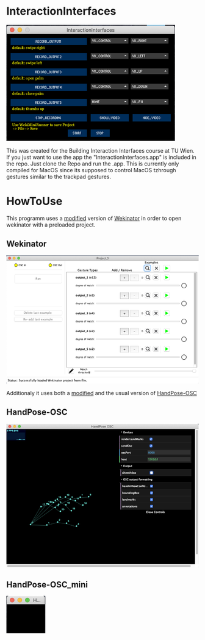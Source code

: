 # InteractionInterfaces
![alt text](https://github.com/flurputzer/InteractionInterfaces/blob/main/Screenshots/MainGui.png?raw=true)

This was created for the Building Interaction Interfaces course at TU Wien.
If you just want to use the app the "InteractionInterfaces.app" is included in the repo. Just clone the Repo and run the .app. This is currently only compiled for MacOS since its supposed to control MacOS tzhrough gestures similar to the trackpad gestures.

# HowToUse
This programm uses a [modified](https://github.com/brannondorsey/wekimini) version of [Wekinator](http://www.wekinator.org/) in order to open wekinator with a preloaded project.

## Wekinator
![alt text](https://github.com/flurputzer/InteractionInterfaces/blob/main/Screenshots/Wekinator.png)

Additionaly it uses both a [modified](https://yoyling.herokuapp.com/https/github.com/gonski/HandPose-OSC) and the usual version of [HandPose-OSC](https://github.com/faaip/HandPose-OSC)


## HandPose-OSC
![alt text](https://github.com/flurputzer/InteractionInterfaces/blob/main/Screenshots/HandPoseLarge.png)

## HandPose-OSC_mini
![alt text](https://github.com/flurputzer/InteractionInterfaces/blob/main/Screenshots/HandPoseSmall.png)
